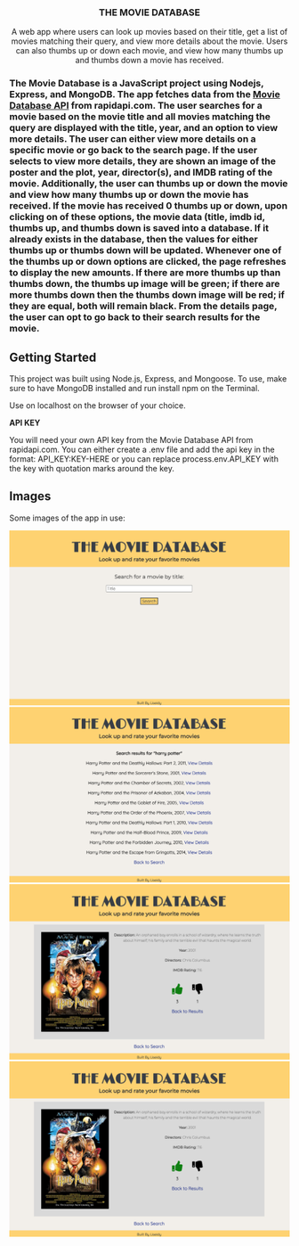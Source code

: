 <p align="center">

  <h3 align="center">THE MOVIE DATABASE</h3>

  <p align="center">
    A web app where users can look up movies based on their title, get a list of movies matching their query, and view more details about the movie. Users can also
    thumbs up or down each movie, and view how many thumbs up and thumbs down a movie has received.
   <br />
</p>

<h3 align="center>ABOUT THE PROJECT</h3>

<p align = "center">
The Movie Database is a JavaScript project using Nodejs, Express, and MongoDB. The app fetches data from the
<a href="https://rapidapi.com/rapidapi/api/movie-database-imdb-alternative/details">Movie Database API</a> from rapidapi.com. The user searches for a movie based
on the movie title and all movies matching the query are displayed with the title, year, and an option to view more details. The user can either view more details
on a specific movie or go back to the search page. If the user selects to view more details, they are shown an image of the poster and the plot, year, director(s),
and IMDB rating of the movie. Additionally, the user can thumbs up or down the movie and view how many thumbs up or down the movie has received. If the movie has
received 0 thumbs up or down, upon clicking on of these options, the movie data (title, imdb id, thumbs up, and thumbs down is saved into a database. If it already
exists in the database, then the values for either thumbs up or thumbs down will be updated. Whenever one of the thumbs up or down options are clicked, the page
refreshes to display the new amounts. If there are more thumbs up than thumbs down, the thumbs up image will be green; if there are more thumbs down then the thumbs
down image will be red; if they are equal, both will remain black. From the details page, the user can opt to go back to their search results for the movie.
</p>


<!-- GETTING STARTED -->
## Getting Started

This project was built using Node.js, Express, and Mongoose. To use, make sure to have MongoDB installed and run install npm on the Terminal.
<p>
Use on localhost on the browser of your choice.
  </p>
  <p><b>API KEY</b></p>
  <p>You will need your own API key from the Movie Database API from rapidapi.com. You can either create a .env file and add the api key in the format: API_KEY:KEY-HERE or you can replace process.env.API_KEY with the key with quotation marks around the key.

<!-- SCREENSHOTS -->
## Images

Some images of the app in use:

<p align="center">
<img src="/movie-search-images/Search.png">
<br>
<img src="/movie-search-images/List.png">
<br>
<img src="/movie-search-images/Details2.png">
<br>
<img src="/movie-search-images/Details2.png">
<br>

</p>
